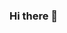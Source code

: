 ### Hi there 👋

<!--
**Sakshirai273/Sakshirai273** is a ✨ _special_ ✨ repository because its `README.md` (this file) appears on your GitHub profile.


- 🔭 I’m currently working on MERN Stack and Blockchain
- 🌱 I’m currently learning Blockchain and NodeJS
- 👯 I’m looking to collaborate on development hackathons 
- 🤔 I’m looking for help with Dynamic Programming 
- 📫 How to reach me: Ping me at my linkedin:- www.linkedin.com/in/ 
sakshi-rai-634822203
- 😄 Pronouns: She/Her
- ⚡ Fun fact: I love books.(not the academic ones though:/)
-->
